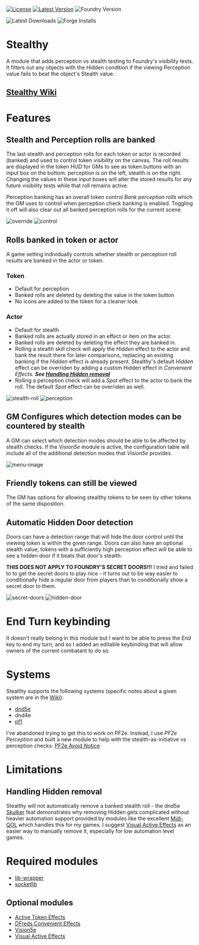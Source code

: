 [![License](https://img.shields.io/github/license/eligarf/stealthy?label=License)](LICENSE)
[![Latest Version](https://img.shields.io/github/v/release/eligarf/stealthy?display_name=tag&sort=semver&label=Latest%20Version)](https://github.com/eligarf/stealthy/releases/latest)
![Foundry Version](https://img.shields.io/endpoint?url=https://foundryshields.com/version?url=https%3A%2F%2Fraw.githubusercontent.com%2Feligarf%2Fstealthy%2Fdev%2Fmodule.json)

![Latest Downloads](https://img.shields.io/github/downloads/eligarf/stealthy/latest/total?color=blue&label=latest%20downloads)
![Forge Installs](https://img.shields.io/badge/dynamic/json?label=Forge%20Installs&query=package.installs&suffix=%25&url=https%3A%2F%2Fforge-vtt.com%2Fapi%2Fbazaar%2Fpackage%2Fstealthy&colorB=4aa94a)

# Stealthy

A module that adds perception vs stealth testing to Foundry's visibility tests. It filters out any objects with the Hidden condition if the viewing Perception value fails to beat the object's Stealth value.

[Stealthy Wiki](https://github.com/Eligarf/stealthy/wiki)
---
# Features

## Stealth and Perception rolls are banked
The last stealth and perception rolls for each token or actor is recorded (banked) and used to control token visibility on the canvas. The roll results are displayed in the token HUD for GMs to see as token buttons with an input box on the bottom: perception is on the left, stealth is on the right. Changing the values in these input boxes will alter the stored results for any future visibility tests while that roll remains active.

Perception banking has an overall token control *Bank perception rolls* which the GM uses to control when perception check banking is enabled. Toggling it off will also clear out all banked perception rolls for the current scene.

![override](https://user-images.githubusercontent.com/16523503/213258088-73098735-321f-4542-9c8a-433be26cd014.gif)
![control](https://github.com/Eligarf/avoid-notice/assets/16523503/38d512f0-27dc-4eda-9e59-4a14078ba3f4)

## Rolls banked in token or actor 

A game setting individually controls whether stealth or perception roll results are banked in the actor or token.

### Token
* Default for perception
* Banked rolls are deleted by deleting the value in the token button
* No icons are added to the token for a cleaner look

### Actor
* Default for stealth
* Banked rolls are actually stored in an effect or item on the actor.
* Banked rolls are deleted by deleting the effect they are banked in.
* Rolling a stealth skill check will apply the *Hidden* effect to the actor and bank the result there for later comparisons, replacing an existing banking if the *Hidden* effect is already present. Stealthy's default *Hidden* effect can be overriden by adding a custom Hidden effect in *Convenient Effects*. ***See [Handling Hidden removal](#handling-hidden-removal)***
* Rolling a perception check will add a *Spot* effect to the actor to bank the roll. The default *Spot* effect can be overriden as well.

![stealth-roll](https://user-images.githubusercontent.com/16523503/209989026-e0d2dad2-8dc1-459c-8824-a2332ce8a9cd.gif)
![perception](https://user-images.githubusercontent.com/16523503/213257350-e382f584-1c5c-41a8-bf00-60705ec89bd0.gif)

## GM Configures which detection modes can be countered by stealth
A GM can select which detection modes should be able to be affected by stealth checks. If the *Vision5e* module is active, the configuration table will include all of the additional detection modes that *Vision5e* provides.

![menu-image](https://github.com/Eligarf/stealthy/assets/16523503/01030283-781c-4cbf-8eaf-07f306a10c2e)

## Friendly tokens can still be viewed
The GM has options for allowing stealthy tokens to be seen by other tokens of the same disposition.

## Automatic Hidden Door detection
Doors can have a detection range that will hide the door control until the viewing token is within the given range. Doors can also have an optional stealth value; tokens with a sufficiently high perception effect will be able to see a hidden door if it beats that door's stealth. 

**THIS DOES NOT APPLY TO FOUNDRY'S SECRET DOORS!!!** I tried and failed to to get the secret doors to play nice - it turns out to be way easier to conditionally hide a regular door from players than to conditionally show a secret door to them.

![secret-doors](https://user-images.githubusercontent.com/16523503/212574216-6cc5b0ad-f432-441e-b11a-f4aa2b15cbd1.gif)
![hidden-door](https://user-images.githubusercontent.com/16523503/217671740-41aa7832-d495-49da-a149-948ebb6ccb2a.PNG)

# End Turn keybinding
It doesn't really belong in this module but I want to be able to press the *End* key to end my turn, and so I added an editable keybinding that will allow owners of the current combatant to do so.

# Systems
Stealthy supports the following systems (specific notes about a given system are in the [Wiki](https://github.com/Eligarf/stealthy/wiki)):
- [dnd5e](https://github.com/Eligarf/stealthy/wiki/D&D-5e)
- dnd4e
- [pf1](https://github.com/Eligarf/stealthy/wiki/Pathfinder-1e)

I've abandoned trying to get this to work on PF2e. Instead, I use *PF2e Perception* and built a new module to help with the stealth-as-initiative vs perception checks: [PF2e Avoid Notice](https://foundryvtt.com/packages/pf2e-avoid-notice) 

# Limitations

## Handling Hidden removal
Stealthy will not automatically remove a banked stealth roll - the dnd5e [Skulker](https://www.dndbeyond.com/feats/skulker) feat demonstrates why removing Hidden gets complicated without heavier automation support provided by modules like the excellent [Midi-QOL](https://foundryvtt.com/packages/midi-qol) which handles this for my games. I suggest [Visual Active Effects](https://foundryvtt.com/packages/visual-active-effects) as an easier way to manually remove it, especially for low automation level games. 

# Required modules
* [lib-wrapper](https://foundryvtt.com/packages/lib-wrapper)
* [socketlib](https://github.com/manuelVo/foundryvtt-socketlib)
## Optional modules
* [Active Token Effects](https://foundryvtt.com/packages/ATL)
* [DFreds Convenient Effects](https://foundryvtt.com/packages/dfreds-convenient-effects)
* [Vision5e](https://foundryvtt.com/packages/vision-5e)
* [Visual Active Effects](https://foundryvtt.com/packages/visual-active-effects)
